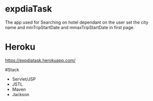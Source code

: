 # expdiaTask
 
The app used for Searching on hotel dependant on the user set the city name and minTripStartDate and mmaxTripStartDate in first page.

# Heroku
 https://expdiatask.herokuapp.com/


#Stack 
* Servlet/JSP
* JSTL 
* Maven
* Jackson





